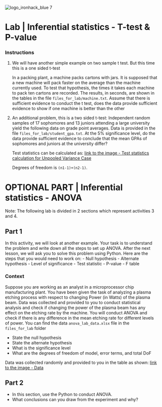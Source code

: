![logo_ironhack_blue 7](https://user-images.githubusercontent.com/23629340/40541063-a07a0a8a-601a-11e8-91b5-2f13e4e6b441.png)

# Lab | Inferential statistics - T-test & P-value

### Instructions

1. We will have another simple example on two sample t test. But this time this is a one sided t-test

   In a packing plant, a machine packs cartons with jars. It is supposed that a new machine will pack faster on the average than the machine currently used. To test that hypothesis, the times it takes each machine to pack ten cartons are recorded. The results, in seconds, are shown in the tables in the file `files_for_lab/machine.txt`.
   Assume that there is sufficient evidence to conduct the t test, does the data provide sufficient evidence to show if one machine is better than the other

2. An additional problem, this is a two sided t-test: 
   Independent random samples of 17 sophomores and 13 juniors attending a large university yield the following data on grade point averages. Data is provided in the file `files_for_lab/student_gpa.txt`.
   At the 5% significance level, do the data provide sufficient evidence to conclude that the mean GPAs of sophomores and juniors at the university differ?

   Test statistics can be calculated as: [link to the image - Test statistics calculation for Unpooled Variance Case](https://education-team-2020.s3-eu-west-1.amazonaws.com/data-analytics/7.04/7.04-unpooled_variances.png)

   Degrees of freedom is `(n1-1)+(n2-1)`.


# OPTIONAL PART | Inferential statistics - ANOVA

Note: The following lab is divided in 2 sections which represent activities 3 and 4.

## Part 1

In this activity, we will look at another example. Your task is to understand the problem and write down all the steps to set up ANOVA. After the next lesson, we will ask you to solve this problem using Python. Here are the steps that you would need to work on:
    - Null hypothesis
    - Alternate hypothesis
    - Level of significance
    - Test statistic
    - P-value
    - F table

### Context

Suppose you are working as an analyst in a microprocessor chip manufacturing plant. You have been given the task of analyzing a plasma etching process with respect to changing Power (in Watts) of the plasma beam. Data was collected and provided to you to conduct statistical analysis and check if changing the power of the plasma beam has any effect on the etching rate by the machine. You will conduct ANOVA and check if there is any difference in the mean etching rate for different levels of power. You can find the data `anova_lab_data.xlsx` file in the `files_for_lab` folder  

- State the null hypothesis
- State the alternate hypothesis
- What is the significance level
- What are the degrees of freedom of model, error terms, and total DoF

Data was collected randomly and provided to you in the table as shown: [link to the image - Data](https://education-team-2020.s3-eu-west-1.amazonaws.com/data-analytics/7.05/7.05-lab_data.png)


## Part 2

- In this section, use the Python to conduct ANOVA.
- What conclusions can you draw from the experiment and why?
